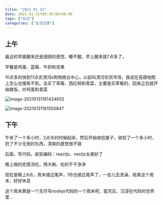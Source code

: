 ```yaml
---
title: "2021 01 31"
date: 2021-01-31T09:39:08+08:00
tags: ["日记"]
categories: ["生活记录"]
---
```


## 上午

最近的早晨醒来还是很困的感觉，睡不醒，早上醒来就7点多了。

早餐是鸡蛋、蓝莓、牛奶和坚果

10点多的快到11点去清河e购物商业中心，以前叫清河农贸市场，我说在高德地图上怎么也搜索不到。去买了草莓、西红柿和青菜，主要是买草莓的，回来之后就开始做饭，炒鸡蛋和青菜

![image-20210131161434655](https://i.loli.net/2021/01/31/BDucqUrZGm69Qj1.png)

![image-20210131161550847](https://i.loli.net/2021/01/31/YDIPq7rXJwThzBi.png)

## 下午

午休了一个多小时，2点半的时候起床，然后开始收拾屋子，收拾了一个多小时，扔了不少无用的东西，清爽的感觉很不错

后面，写代码，疯狂编码：reactjs、nextjs太美妙了

晚上做的疙瘩汤吃，两大碗，吃的干干净净

现在是晚上8点，周末接近尾声，1月也接近尾声了，一会儿去洗澡，结束这个周末，好好休息

这个周末算是一个无尽写nodejs代码的一个周末吧，蛮充实，沉浸在代码的世界里...